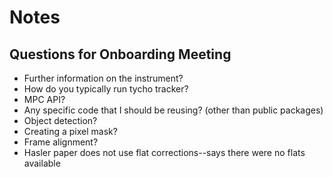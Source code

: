 # Notes

## Questions for Onboarding Meeting
- Further information on the instrument?
- How do you typically run tycho tracker?
- MPC API?
- Any specific code that I should be reusing? (other than public packages)
- Object detection?
- Creating a pixel mask?
- Frame alignment?
- Hasler paper does not use flat corrections--says there were no flats available